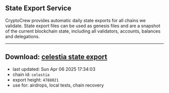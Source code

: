 ## State Export Service
CryptoCrew provides automatic daily state exports for all chains we validate. State export files can be used as genesis files and are a snapshot of the current blockchain state, including all validators, accounts, balances and delegations.

---
**Download: [celestia state export](https://dl-eu2.ccvalidators.com/SERVICE/celestia/celestia_export_4788021.json)**
---

- last updated: Sun Apr 06 2025 17:34:03
- chain id: `celestia`
- export height: `4788021`
- use for: airdrops, local tests, chain recovery
